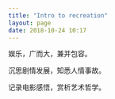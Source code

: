 ```yaml
---
title: "Intro to recreation"
layout: page
date: 2018-10-24 10:17
---
```




娱乐，广而大，兼并包容。

沉思剧情发展，知悉人情事故。

记录电影感悟，赏析艺术哲学。

